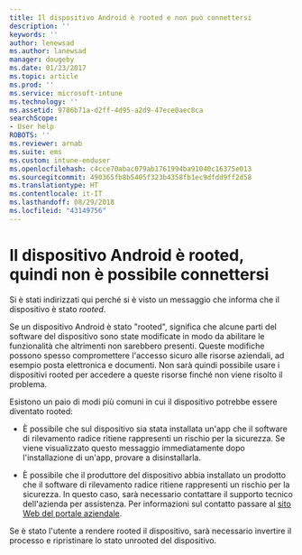 ```yaml
---
title: Il dispositivo Android è rooted e non può connettersi
description: ''
keywords: ''
author: lenewsad
ms.author: lanewsad
manager: dougeby
ms.date: 01/23/2017
ms.topic: article
ms.prod: ''
ms.service: microsoft-intune
ms.technology: ''
ms.assetid: 9786b71a-d2ff-4d95-a2d9-47ece0aec8ca
searchScope:
- User help
ROBOTS: ''
ms.reviewer: arnab
ms.suite: ems
ms.custom: intune-enduser
ms.openlocfilehash: c4cce70abac079ab1761994ba91040c16375e013
ms.sourcegitcommit: 490365fb8b5405f323b4358fb1ec9dfdd9ff2d58
ms.translationtype: HT
ms.contentlocale: it-IT
ms.lasthandoff: 08/29/2018
ms.locfileid: "43149756"
---
```

# <a name="your-android-device-is-rooted-so-you-cant-connect"></a>Il dispositivo Android è rooted, quindi non è possibile connettersi

Si è stati indirizzati qui perché si è visto un messaggio che informa che il dispositivo è stato _rooted_.

Se un dispositivo Android è stato "rooted", significa che alcune parti del software del dispositivo sono state modificate in modo da abilitare le funzionalità che altrimenti non sarebbero presenti. Queste modifiche possono spesso compromettere l'accesso sicuro alle risorse aziendali, ad esempio posta elettronica e documenti. Non sarà quindi possibile usare i dispositivi rooted per accedere a queste risorse finché non viene risolto il problema.  

Esistono un paio di modi più comuni in cui il dispositivo potrebbe essere diventato rooted:

- È possibile che sul dispositivo sia stata installata un'app che il software di rilevamento radice ritiene rappresenti un rischio per la sicurezza. Se viene visualizzato questo messaggio immediatamente dopo l'installazione di un'app, provare a disinstallarla.

- È possibile che il produttore del dispositivo abbia installato un prodotto che il software di rilevamento radice ritiene rappresenti un rischio per la sicurezza. In questo caso, sarà necessario contattare il supporto tecnico dell'azienda per assistenza. Per informazioni sul contatto passare al [sito Web del portale aziendale](https://go.microsoft.com/fwlink/?linkid=2010980).

Se è stato l'utente a rendere rooted il dispositivo, sarà necessario invertire il processo e ripristinare lo stato unrooted del dispositivo.
